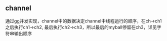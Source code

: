 ## channel

通过[go](./pass-ball.go)并发实现，channel中的数据决定channel中线程运行的顺序，在ch->ch1之后执行ch1->ch2,
最后执行ch2->ch3，所以最后的myball停留在ch3，详见字符串输出顺序

